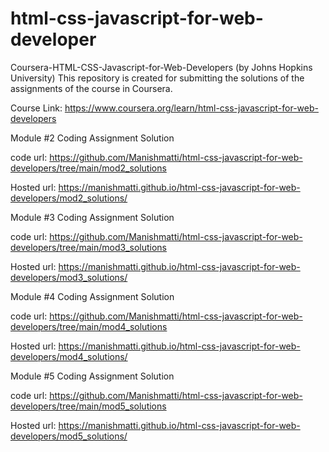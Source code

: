 # html-css-javascript-for-web-developer
Coursera-HTML-CSS-Javascript-for-Web-Developers (by Johns Hopkins University)
This repository is created for submitting the solutions of the assignments of the course in Coursera.

Course Link: https://www.coursera.org/learn/html-css-javascript-for-web-developers

Module #2 Coding Assignment Solution

code url:  https://github.com/Manishmatti/html-css-javascript-for-web-developers/tree/main/mod2_solutions

Hosted url: https://manishmatti.github.io/html-css-javascript-for-web-developers/mod2_solutions/

Module #3 Coding Assignment Solution

code url:  https://github.com/Manishmatti/html-css-javascript-for-web-developers/tree/main/mod3_solutions

Hosted url: https://manishmatti.github.io/html-css-javascript-for-web-developers/mod3_solutions/

Module #4 Coding Assignment Solution

code url:  https://github.com/Manishmatti/html-css-javascript-for-web-developers/tree/main/mod4_solutions

Hosted url: https://manishmatti.github.io/html-css-javascript-for-web-developers/mod4_solutions/

Module #5 Coding Assignment Solution

code url:  https://github.com/Manishmatti/html-css-javascript-for-web-developers/tree/main/mod5_solutions

Hosted url: https://manishmatti.github.io/html-css-javascript-for-web-developers/mod5_solutions/
